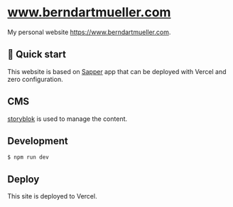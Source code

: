 # www.berndartmueller.com

My personal website https://www.berndartmueller.com.

## 🚀 Quick start

This website is based on [Sapper](https://sapper.svelte.dev/) app that can be deployed with Vercel and zero configuration.

## CMS

[storyblok](https://www.storyblok.com/) is used to manage the content.

## Development

```
$ npm run dev
```

## Deploy

This site is deployed to Vercel.
